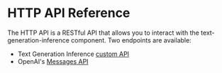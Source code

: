 # HTTP API Reference

The HTTP API is a RESTful API that allows you to interact with the text-generation-inference component. Two endpoints are available: 
* Text Generation Inference [custom API](https://huggingface.github.io/text-generation-inference/)
* OpenAI's [Messages API](https://huggingface.co/docs/text-generation-inference/messages_api)
